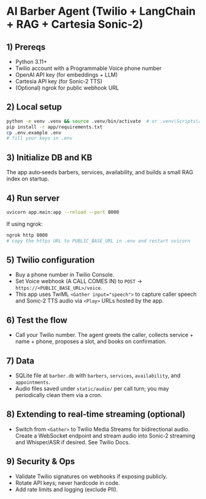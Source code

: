 # AI Barber Agent (Twilio + LangChain + RAG + Cartesia Sonic‑2)

## 1) Prereqs
- Python 3.11+
- Twilio account with a Programmable Voice phone number
- OpenAI API key (for embeddings + LLM)
- Cartesia API key (for Sonic‑2 TTS)
- (Optional) ngrok for public webhook URL

## 2) Local setup
```bash
python -m venv .venv && source .venv/bin/activate  # or .venv\Scripts\activate on Windows
pip install -r app/requirements.txt
cp .env.example .env
# fill your keys in .env
```

## 3) Initialize DB and KB
The app auto‑seeds barbers, services, availability, and builds a small RAG index on startup.

## 4) Run server
```bash
uvicorn app.main:app --reload --port 8000
```

If using ngrok:
```bash
ngrok http 8000
# copy the https URL to PUBLIC_BASE_URL in .env and restart uvicorn
```

## 5) Twilio configuration
- Buy a phone number in Twilio Console.
- Set Voice webhook (A CALL COMES IN) to `POST` → `https://<PUBLIC_BASE_URL>/voice`.
- This app uses TwiML `<Gather input="speech">` to capture caller speech and Sonic‑2 TTS audio via `<Play>` URLs hosted by the app.

## 6) Test the flow
- Call your Twilio number. The agent greets the caller, collects service + name + phone, proposes a slot, and books on confirmation.

## 7) Data
- SQLite file at `barber.db` with `barbers`, `services`, `availability`, and `appointments`.
- Audio files saved under `static/audio/` per call turn; you may periodically clean them via a cron.

## 8) Extending to real‑time streaming (optional)
- Switch from `<Gather>` to Twilio Media Streams for bidirectional audio. Create a WebSocket endpoint and stream audio into Sonic‑2 streaming and Whisper/ASR if desired. See Twilio Docs.

## 9) Security & Ops
- Validate Twilio signatures on webhooks if exposing publicly.
- Rotate API keys; never hardcode in code.
- Add rate limits and logging (exclude PII).